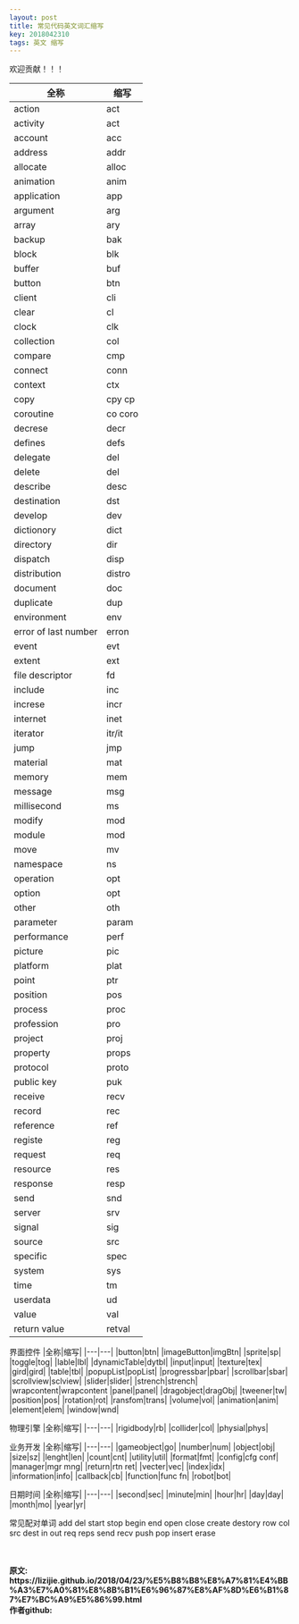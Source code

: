 ```yaml
---
layout: post
title: 常见代码英文词汇缩写
key: 2018042310
tags: 英文 缩写
---
```


欢迎贡献！！！

|全称|缩写|
|---|---|
|action|act|
|activity|act|
|account|acc|
|address|addr|
|allocate|alloc|
|animation|anim|
|application|app|
|argument|arg|
|array|ary|
|backup|bak|
|block|blk|
|buffer|buf|
|button|btn|
|client|cli|
|clear|cl|
|clock|clk|
|collection|col|
|compare|cmp|
|connect|conn|
|context|ctx|
|copy|cpy cp|
|coroutine|co coro|
|decrese|decr|
|defines| defs|
|delegate|del|
|delete|del|
|describe|desc|
|destination|dst|
|develop|dev|
|dictionory|dict|
|directory|dir|
|dispatch|disp|
|distribution|distro|
|document|doc|
|duplicate|dup|
|environment|env|
|error of last number|erron|
|event|evt|
|extent|ext|
|file descriptor|fd|
|include|inc|
|increse|incr|
|internet|inet|
|iterator|itr/it|
|jump|jmp|
|material|mat|
|memory|mem|
|message|msg|
|millisecond|ms|
|modify|mod|
|module|mod|
|move|mv|
|namespace|ns|
|operation|opt|
|option|opt|
|other|oth|
|parameter|param|
|performance|perf|
|picture|pic|
|platform|plat|
|point|ptr|
|position|pos|
|process|proc|
|profession|pro|
|project|proj|
|property|props|
|protocol| proto|
|public key|puk|
|receive|recv|
|record|rec|
|reference|ref|
|registe|reg|
|request|req|
|resource|res|
|response|resp|
|send|snd|
|server|srv|
|signal|sig|
|source|src|
|specific|spec|
|system|sys|
|time|tm|
|userdata|ud|
|value|val|
|return value|retval|

界面控件
|全称|缩写|
|---|---|
|button|btn|
|imageButton|imgBtn|
|sprite|sp|
|toggle|tog|
|lable|lbl|
|dynamicTable|dytbl|
|input|input|
|texture|tex|
|gird|gird|
|table|tbl|
|popupList|popList|
|progressbar|pbar|
|scrollbar|sbar|
|scrollview|sclview|
|slider|slider|
|strench|strench|
|wrapcontent|wrapcontent
|panel|panel|
|dragobject|dragObj|
|tweener|tw|
|position|pos|
|rotation|rot|
|ransfom|trans|
|volume|vol|
|animation|anim|
|element|elem|
|window|wnd|

物理引擎
|全称|缩写|
|---|---|
|rigidbody|rb|
|collider|col|
|physial|phys|

业务开发
|全称|缩写|
|---|---|
|gameobject|go|
|number|num|
|object|obj|
|size|sz|
|lenght|len|
|count|cnt|
|utility|util|
|format|fmt|
|config|cfg conf|
|manager|mgr mng|
|return|rtn ret|
|vecter|vec|
|index|idx|
|information|info|
|callback|cb|
|function|func fn|
|robot|bot|

日期时间
|全称|缩写|
|---|---|
|second|sec|
|minute|min|
|hour|hr|
|day|day|
|month|mo|
|year|yr|

常见配对单词
add del
start stop
begin end
open close
create destory
row col
src dest
in out
req reps
send recv
push pop
insert erase 

<br>
<br>
<b>原文:<br>
https://lizijie.github.io/2018/04/23/%E5%B8%B8%E8%A7%81%E4%BB%A3%E7%A0%81%E8%8B%B1%E6%96%87%E8%AF%8D%E6%B1%87%E7%BC%A9%E5%86%99.html
<br>
作者github:<br>
<https://github.com/lizijie>
</b>

